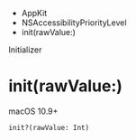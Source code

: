 

- AppKit
- NSAccessibilityPriorityLevel
-  init(rawValue:) 

Initializer

# init(rawValue:)

macOS 10.9+

``` source
init?(rawValue: Int)
```

